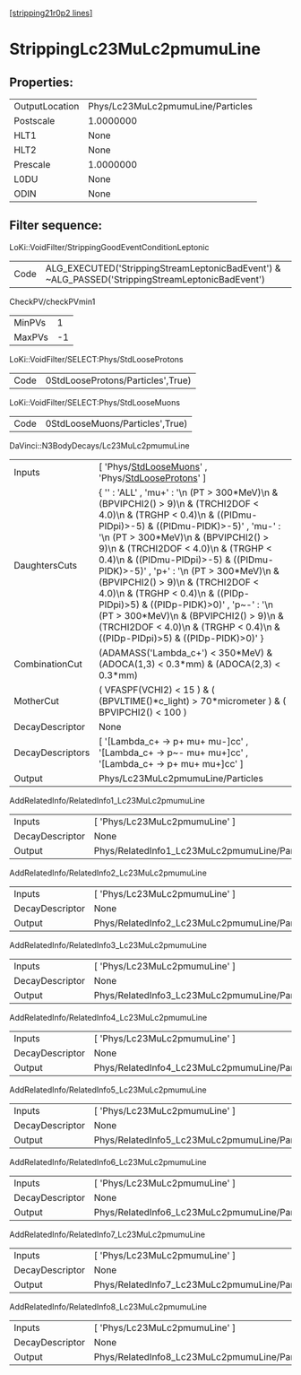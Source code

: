 [[stripping21r0p2 lines]](./stripping21r0p2-index)

# StrippingLc23MuLc2pmumuLine

## Properties:

|                |                                   |
|----------------|-----------------------------------|
| OutputLocation | Phys/Lc23MuLc2pmumuLine/Particles |
| Postscale      | 1.0000000                         |
| HLT1           | None                              |
| HLT2           | None                              |
| Prescale       | 1.0000000                         |
| L0DU           | None                              |
| ODIN           | None                              |

## Filter sequence:

LoKi::VoidFilter/StrippingGoodEventConditionLeptonic

|      |                                                                                                  |
|------|--------------------------------------------------------------------------------------------------|
| Code | ALG_EXECUTED('StrippingStreamLeptonicBadEvent') & ~ALG_PASSED('StrippingStreamLeptonicBadEvent') |

CheckPV/checkPVmin1

|        |     |
|--------|-----|
| MinPVs | 1   |
| MaxPVs | -1  |

LoKi::VoidFilter/SELECT:Phys/StdLooseProtons

|      |                                   |
|------|-----------------------------------|
| Code | 0StdLooseProtons/Particles',True) |

LoKi::VoidFilter/SELECT:Phys/StdLooseMuons

|      |                                 |
|------|---------------------------------|
| Code | 0StdLooseMuons/Particles',True) |

DaVinci::N3BodyDecays/Lc23MuLc2pmumuLine

|                  |                                                                                                                                                                                                                                                                                                                                                                                                                                                                                                                                                                                               |
|------------------|-----------------------------------------------------------------------------------------------------------------------------------------------------------------------------------------------------------------------------------------------------------------------------------------------------------------------------------------------------------------------------------------------------------------------------------------------------------------------------------------------------------------------------------------------------------------------------------------------|
| Inputs           | [ 'Phys/[StdLooseMuons](./stripping21r0p2-commonparticles-stdloosemuons)' , 'Phys/[StdLooseProtons](./stripping21r0p2-commonparticles-stdlooseprotons)' ]                                                                                                                                                                                                                                                                                                                                                                                                                                   |
| DaughtersCuts    | { '' : 'ALL' , 'mu+' : '\n (PT \> 300\*MeV)\n & (BPVIPCHI2() \> 9)\n & (TRCHI2DOF \< 4.0)\n & (TRGHP \< 0.4)\n & ((PIDmu-PIDpi)\>-5) & ((PIDmu-PIDK)\>-5)' , 'mu-' : '\n (PT \> 300\*MeV)\n & (BPVIPCHI2() \> 9)\n & (TRCHI2DOF \< 4.0)\n & (TRGHP \< 0.4)\n & ((PIDmu-PIDpi)\>-5) & ((PIDmu-PIDK)\>-5)' , 'p+' : '\n (PT \> 300\*MeV)\n & (BPVIPCHI2() \> 9)\n & (TRCHI2DOF \< 4.0)\n & (TRGHP \< 0.4)\n & ((PIDp-PIDpi)\>5) & ((PIDp-PIDK)\>0)' , 'p~-' : '\n (PT \> 300\*MeV)\n & (BPVIPCHI2() \> 9)\n & (TRCHI2DOF \< 4.0)\n & (TRGHP \< 0.4)\n & ((PIDp-PIDpi)\>5) & ((PIDp-PIDK)\>0)' } |
| CombinationCut   | (ADAMASS('Lambda_c+') \< 350\*MeV) & (ADOCA(1,3) \< 0.3\*mm) & (ADOCA(2,3) \< 0.3\*mm)                                                                                                                                                                                                                                                                                                                                                                                                                                                                                                        |
| MotherCut        | ( VFASPF(VCHI2) \< 15 ) & ( (BPVLTIME()\*c_light) \> 70\*micrometer ) & ( BPVIPCHI2() \< 100 )                                                                                                                                                                                                                                                                                                                                                                                                                                                                                                |
| DecayDescriptor  | None                                                                                                                                                                                                                                                                                                                                                                                                                                                                                                                                                                                          |
| DecayDescriptors | [ '[Lambda_c+ -\> p+ mu+ mu-]cc' , '[Lambda_c+ -\> p~- mu+ mu+]cc' , '[Lambda_c+ -\> p+ mu+ mu+]cc' ]                                                                                                                                                                                                                                                                                                                                                                                                                                                                                 |
| Output           | Phys/Lc23MuLc2pmumuLine/Particles                                                                                                                                                                                                                                                                                                                                                                                                                                                                                                                                                             |

AddRelatedInfo/RelatedInfo1_Lc23MuLc2pmumuLine

|                 |                                                |
|-----------------|------------------------------------------------|
| Inputs          | [ 'Phys/Lc23MuLc2pmumuLine' ]                |
| DecayDescriptor | None                                           |
| Output          | Phys/RelatedInfo1_Lc23MuLc2pmumuLine/Particles |

AddRelatedInfo/RelatedInfo2_Lc23MuLc2pmumuLine

|                 |                                                |
|-----------------|------------------------------------------------|
| Inputs          | [ 'Phys/Lc23MuLc2pmumuLine' ]                |
| DecayDescriptor | None                                           |
| Output          | Phys/RelatedInfo2_Lc23MuLc2pmumuLine/Particles |

AddRelatedInfo/RelatedInfo3_Lc23MuLc2pmumuLine

|                 |                                                |
|-----------------|------------------------------------------------|
| Inputs          | [ 'Phys/Lc23MuLc2pmumuLine' ]                |
| DecayDescriptor | None                                           |
| Output          | Phys/RelatedInfo3_Lc23MuLc2pmumuLine/Particles |

AddRelatedInfo/RelatedInfo4_Lc23MuLc2pmumuLine

|                 |                                                |
|-----------------|------------------------------------------------|
| Inputs          | [ 'Phys/Lc23MuLc2pmumuLine' ]                |
| DecayDescriptor | None                                           |
| Output          | Phys/RelatedInfo4_Lc23MuLc2pmumuLine/Particles |

AddRelatedInfo/RelatedInfo5_Lc23MuLc2pmumuLine

|                 |                                                |
|-----------------|------------------------------------------------|
| Inputs          | [ 'Phys/Lc23MuLc2pmumuLine' ]                |
| DecayDescriptor | None                                           |
| Output          | Phys/RelatedInfo5_Lc23MuLc2pmumuLine/Particles |

AddRelatedInfo/RelatedInfo6_Lc23MuLc2pmumuLine

|                 |                                                |
|-----------------|------------------------------------------------|
| Inputs          | [ 'Phys/Lc23MuLc2pmumuLine' ]                |
| DecayDescriptor | None                                           |
| Output          | Phys/RelatedInfo6_Lc23MuLc2pmumuLine/Particles |

AddRelatedInfo/RelatedInfo7_Lc23MuLc2pmumuLine

|                 |                                                |
|-----------------|------------------------------------------------|
| Inputs          | [ 'Phys/Lc23MuLc2pmumuLine' ]                |
| DecayDescriptor | None                                           |
| Output          | Phys/RelatedInfo7_Lc23MuLc2pmumuLine/Particles |

AddRelatedInfo/RelatedInfo8_Lc23MuLc2pmumuLine

|                 |                                                |
|-----------------|------------------------------------------------|
| Inputs          | [ 'Phys/Lc23MuLc2pmumuLine' ]                |
| DecayDescriptor | None                                           |
| Output          | Phys/RelatedInfo8_Lc23MuLc2pmumuLine/Particles |
